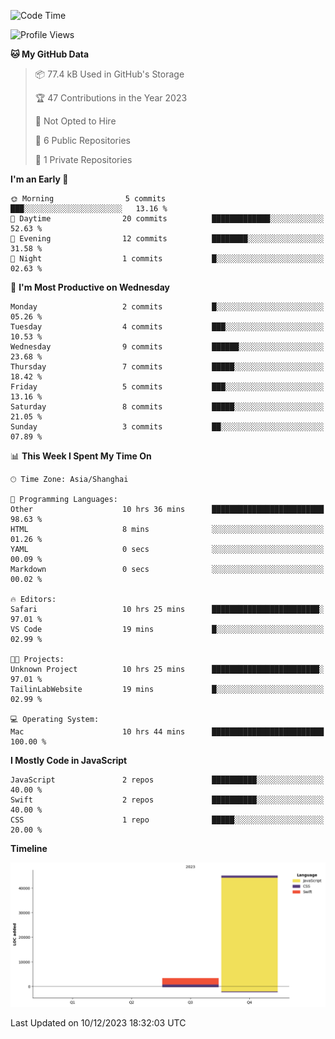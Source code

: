 <!--
**PascalDai/PascalDai** is a ✨ _special_ ✨ repository because its `README.md` (this file) appears on your GitHub profile.

Here are some ideas to get you started:

- 🔭 I’m currently working on ...
- 🌱 I’m currently learning ...
- 👯 I’m looking to collaborate on ...
- 🤔 I’m looking for help with ...
- 💬 Ask me about ...
- 📫 How to reach me: ...
- 😄 Pronouns: ...
- ⚡ Fun fact: ...
-->

<!--START_SECTION:waka-->
![Code Time](http://img.shields.io/badge/Code%20Time-27%20hrs%2033%20mins-blue)

![Profile Views](http://img.shields.io/badge/Profile%20Views-0-blue)

**🐱 My GitHub Data** 

> 📦 77.4 kB Used in GitHub's Storage 
 > 
> 🏆 47 Contributions in the Year 2023
 > 
> 🚫 Not Opted to Hire
 > 
> 📜 6 Public Repositories 
 > 
> 🔑 1 Private Repositories 
 > 
**I'm an Early 🐤** 

```text
🌞 Morning                5 commits           ███░░░░░░░░░░░░░░░░░░░░░░   13.16 % 
🌆 Daytime                20 commits          █████████████░░░░░░░░░░░░   52.63 % 
🌃 Evening                12 commits          ████████░░░░░░░░░░░░░░░░░   31.58 % 
🌙 Night                  1 commits           █░░░░░░░░░░░░░░░░░░░░░░░░   02.63 % 
```
📅 **I'm Most Productive on Wednesday** 

```text
Monday                   2 commits           █░░░░░░░░░░░░░░░░░░░░░░░░   05.26 % 
Tuesday                  4 commits           ███░░░░░░░░░░░░░░░░░░░░░░   10.53 % 
Wednesday                9 commits           ██████░░░░░░░░░░░░░░░░░░░   23.68 % 
Thursday                 7 commits           █████░░░░░░░░░░░░░░░░░░░░   18.42 % 
Friday                   5 commits           ███░░░░░░░░░░░░░░░░░░░░░░   13.16 % 
Saturday                 8 commits           █████░░░░░░░░░░░░░░░░░░░░   21.05 % 
Sunday                   3 commits           ██░░░░░░░░░░░░░░░░░░░░░░░   07.89 % 
```


📊 **This Week I Spent My Time On** 

```text
🕑︎ Time Zone: Asia/Shanghai

💬 Programming Languages: 
Other                    10 hrs 36 mins      █████████████████████████   98.63 % 
HTML                     8 mins              ░░░░░░░░░░░░░░░░░░░░░░░░░   01.26 % 
YAML                     0 secs              ░░░░░░░░░░░░░░░░░░░░░░░░░   00.09 % 
Markdown                 0 secs              ░░░░░░░░░░░░░░░░░░░░░░░░░   00.02 % 

🔥 Editors: 
Safari                   10 hrs 25 mins      ████████████████████████░   97.01 % 
VS Code                  19 mins             █░░░░░░░░░░░░░░░░░░░░░░░░   02.99 % 

🐱‍💻 Projects: 
Unknown Project          10 hrs 25 mins      ████████████████████████░   97.01 % 
TailinLabWebsite         19 mins             █░░░░░░░░░░░░░░░░░░░░░░░░   02.99 % 

💻 Operating System: 
Mac                      10 hrs 44 mins      █████████████████████████   100.00 % 
```

**I Mostly Code in JavaScript** 

```text
JavaScript               2 repos             ██████████░░░░░░░░░░░░░░░   40.00 % 
Swift                    2 repos             ██████████░░░░░░░░░░░░░░░   40.00 % 
CSS                      1 repo              █████░░░░░░░░░░░░░░░░░░░░   20.00 % 
```



**Timeline**

![Lines of Code chart](https://raw.githubusercontent.com/PascalDai/PascalDai/main/assets/bar_graph.png)


 Last Updated on 10/12/2023 18:32:03 UTC
<!--END_SECTION:waka-->
